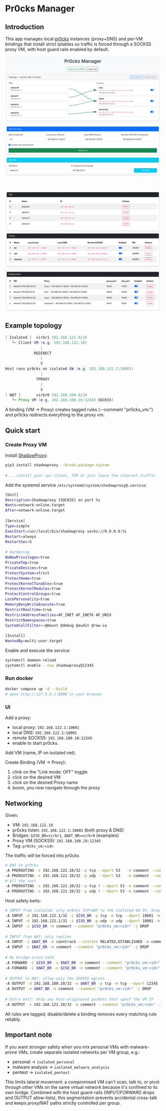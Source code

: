 # Pr0cks Manager

## Introduction
This app manages local [pr0cks](https://github.com/n1nj4sec/pr0cks) instances (proxy+DNS) and per-VM bindings that install strict iptables so traffic is forced through a SOCKS5 proxy VM, with host guard rails enabled by default.

![Topology](imgs/topology.png "Topology")

<br>

![Status](imgs/status.png "Status")


## Example topology
```java
[ Isolated ]  virbr1 192.168.122.0/24
   └─ Client VM (e.g. 192.168.122.10)
                |
             REDIRECT
                |
                V
Host runs pr0cks on isolated GW (e.g. 192.168.122.1:10001)
                |
              TPROXY
                |
                V
[ NAT ]       virbr0 192.168.100.0/24
   └─ Proxy VM (e.g. 192.168.100.10:12345 SOCKS5)
```

A binding (VM → Proxy) creates tagged rules (--comment "pr0cks_vm:<id>") and pr0cks redirects everything to the proxy vm.

## Quick start
### Create Proxy VM
Install [ShadowProxy](https://github.com/guyingbo/shadowproxy):
```bash
pip3 install shadowproxy --break-package-system

# ...install your vpn client, TOR or just leave the clearnet traffic
```

Add the systemd service `/etc/systemd/system/shadowproxy@.service`:
```bash
[Unit]
Description=Shadowproxy (SOCKS5) on port %i
Wants=network-online.target
After=network-online.target

[Service]
Type=simple
ExecStart=/usr/local/bin/shadowproxy socks://0.0.0.0:%i
Restart=always
RestartSec=5

# Hardening
NoNewPrivileges=true
PrivateTmp=true
PrivateDevices=true
ProtectSystem=strict
ProtectHome=true
ProtectKernelTunables=true
ProtectKernelModules=true
ProtectControlGroups=true
LockPersonality=true
MemoryDenyWriteExecute=true
RestrictRealtime=true
RestrictAddressFamilies=AF_INET AF_INET6 AF_UNIX
RestrictNamespaces=true
SystemCallFilter=~@mount @debug @audit @raw-io

[Install]
WantedBy=multi-user.target
```

Enable and execute the service:
```bash
systemctl daemon-reload
systemctl enable --now shadowproxy@12345
```

### Run docker
```bash
docker compose up -d --build
# open http://127.0.0.1:8000 in your browser
```

### UI
Add a proxy:
- local proxy: `192.168.122.1:10001`
- local DNS: `192.168.122.1:10001`
- remote SOCKS5: `192.168.100.10:12345`
- enable to start pr0cks.

Add VM (name, IP on isolated net).

Create Binding (VM → Proxy):
1. clink on the "Link mode: OFF" toggle
2. click on the desired VM
3. click on the desired Proxy name
4. boom, you now navigate through the proxy

## Networking
Given:
- VM: `192.168.122.10`
- pr0cks listen: `192.168.122.1:10001` (both proxy & DNS)
- Bridges: `$ISO_BR=virbr1`, `$NAT_BR=virbr0` (examples)
- Proxy VM (SOCKS5): `192.168.100.10:12345`
- Tag: `pr0cks_vm:<id>`

The traffic will be forced into pr0cks
```bash
# DNS to pr0cks
-A PREROUTING -s 192.168.122.10/32 -p tcp --dport 53   -m comment --comment "pr0cks_vm:<id>" -j REDIRECT --to-ports 10001
-A PREROUTING -s 192.168.122.10/32 -p udp --dport 53   -m comment --comment "pr0cks_vm:<id>" -j REDIRECT --to-ports 10001
# All the rest
-A PREROUTING -s 192.168.122.10/32 -p tcp ! --dport 53 -m comment --comment "pr0cks_vm:<id>" -j REDIRECT --to-ports 10001
-A PREROUTING -s 192.168.122.10/32 -p udp ! --dport 53 -m comment --comment "pr0cks_vm:<id>" -j REDIRECT --to-ports 10001
```

Host safety belts:
```bash
# INPUT from isolated: only pr0cks TCP+UDP to the isolated GW IP, drop the rest
-A INPUT -d 192.168.122.1/32 -i $ISO_BR -p tcp -m tcp --dport 10001 -m comment --comment "pr0cks_vm:<id>" -j ACCEPT
-A INPUT -d 192.168.122.1/32 -i $ISO_BR -p udp -m udp --dport 10001 -m comment --comment "pr0cks_vm:<id>" -j ACCEPT
-A INPUT -i $ISO_BR -m comment --comment "pr0cks_vm:<id>" -j DROP

# INPUT from NAT: only replies
-A INPUT -i $NAT_BR -m conntrack --ctstate RELATED,ESTABLISHED -m comment --comment "pr0cks_vm:<id>" -j ACCEPT
-A INPUT -i $NAT_BR -m comment --comment "pr0cks_vm:<id>" -j DROP

# No bridge cross-talk
-A FORWARD -i $ISO_BR -o $NAT_BR -m comment --comment "pr0cks_vm:<id>" -j DROP
-A FORWARD -i $NAT_BR -o $ISO_BR -m comment --comment "pr0cks_vm:<id>" -j DROP

# OUTPUT to NAT: allow only the SOCKS5 egress
-A OUTPUT -d 192.168.100.10/32 -o $NAT_BR -p tcp -m tcp --dport 12345 -m comment --comment "pr0cks_vm:<id>" -j ACCEPT
-A OUTPUT -o $NAT_BR -m comment --comment "pr0cks_vm:<id>" -j DROP

# Extra belt: drop any host-originated packets that spoof the VM IP
-A OUTPUT -s 192.168.122.10/32 -m comment --comment "pr0cks_vm:<id>" -j DROP
```

All rules are tagged; disable/delete a binding removes every matching rule reliably.

## Important note
If you want stronger safety when you mix personal VMs with malware-prone VMs, create separate isolated networks per VM group, e.g.:
- personal → `isolated_personal`
- malware analysis → `isolated_malware_analysis`
- pentest → `isolated_pentest`

This limits lateral movement: a compromised VM can't scan, talk to, or pivot through other VMs on the same virtual network because it's confined to its own bridge. Combined with the host guard-rails (INPUT/FORWARD drops and OUTPUT allow-lists), this segmentation prevents accidental cross-talk and keeps proxy/NAT paths strictly controlled per group.
